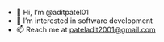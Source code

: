 - 👋 Hi, I’m @aditpatel01
- 👀 I’m interested in software development
- 📫 Reach me at pateladit2001@gmail.com

<!---
aditpatel01/aditpatel01 is a ✨ special ✨ repository because its `README.md` (this file) appears on your GitHub profile.
You can click the Preview link to take a look at your changes.
--->
